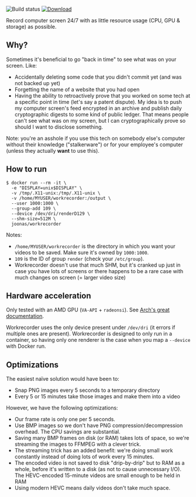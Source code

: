 ![Build status](https://github.com/joonas-fi/workrecorder/workflows/Build/badge.svg)
[![Download](https://img.shields.io/docker/pulls/joonas/workrecorder.svg?style=for-the-badge)](https://hub.docker.com/r/joonas/workrecorder/)

Record computer screen 24/7 with as little resource usage (CPU, GPU & storage) as possible.


Why?
----

Sometimes it's beneficial to go "back in time" to see what was on your screen. Like:

- Accidentally deleting some code that you didn't commit yet (and was not backed up yet)
- Forgetting the name of a website that you had open
- Having the ability to retroactively prove that you worked on some tech at a specific point in time
  (let's say a patent dispute). My idea is to push my computer screen's feed encrypted in an archive
  and publish daily cryptographic digests to some kind of public ledger. That means people can't see
  what was on my screen, but I can cryptographically prove so should I want to disclose something.

Note: you're an asshole if you use this tech on somebody else's computer without their knowledge
("stalkerware") or for your employee's computer (unless they actually **want** to use this).


How to run
----------

```console
$ docker run --rm -it \
  -e "DISPLAY=unix$DISPLAY" \
  -v /tmp/.X11-unix:/tmp/.X11-unix \
  -v /home/MYUSER/workrecorder:/output \
  --user 1000:1000 \
  --group-add 109 \
  --device /dev/dri/renderD129 \
  --shm-size=512M \
  joonas/workrecorder
```

Notes:

- `/home/MYUSER/workrecorder` is the directory in which you want your videos to be saved.
  Make sure it's owned by `1000:1000`.
- `109` is the ID of group `render` (check your `/etc/group`).
- Workrecorder doesn't use that much SHM, but it's cranked up just in case you have lots of screens
  or there happens to be a rare case with much changes on screen (= larger video size)



Hardware acceleration
---------------------

Only tested with an AMD GPU (`VA-API` + `radeonsi`).
See [Arch's great documentation](https://wiki.archlinux.org/title/Hardware_video_acceleration).

Workrecorder uses the only device present under `/dev/dri` (it errors if multiple ones are present).
Workrecorder is designed to only run in a container, so having only one renderer is the case when
you map a `--device` with Docker run.


Optimizations
-------------

The easiest naïve solution would have been to:

- Snap PNG images every 5 seconds to a temporary directory
- Every 5 or 15 minutes take those images and make them into a video

However, we have the following optimizations:

- Our frame rate is only one per 5 seconds.
- Use BMP images so we don't have PNG compression/decompression overhead.
  The CPU savings are substantial.
- Saving many BMP frames on disk (or RAM) takes lots of space, so we're streaming the images to
  FFMPEG with a clever trick.
- The streaming trick has an added benefit: we're doing small work constantly instead of doing lots
  of work every 15 minutes.
- The encoded video is not saved to disk "drip-by-drip" but to RAM as a whole, before it's written
  to a disk (as not to cause unnecessary I/O). The HEVC-encoded 15-minute videos are small enough to be held in RAM
- Using modern HEVC means daily videos don't take much space.
